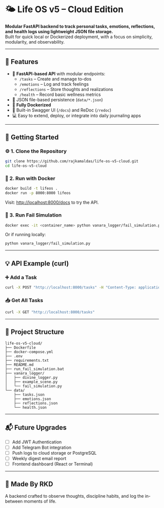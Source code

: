 # 🌤️ Life OS v5 – Cloud Edition

**Modular FastAPI backend to track personal tasks, emotions, reflections, and health logs using lightweight JSON file storage.**  
Built for quick local or Dockerized deployment, with a focus on simplicity, modularity, and observability.

---

## 🔧 Features

- 🧠 **FastAPI-based API** with modular endpoints:
  - `/tasks` – Create and manage to-dos
  - `/emotions` – Log and track feelings
  - `/reflections` – Store thoughts and realizations
  - `/health` – Record basic wellness metrics
- 📁 JSON file-based persistence (`data/*.json`)
- 🐳 **Fully Dockerized**
- 📜 Built-in Swagger UI (`/docs`) and ReDoc (`/redoc`)
- 💻 Easy to extend, deploy, or integrate into daily journaling apps

---

## 🚀 Getting Started

### ⚙️ 1. Clone the Repository

```bash
git clone https://github.com/rajkamaldas/life-os-v5-cloud.git
cd life-os-v5-cloud
```

### 🐳 2. Run with Docker

```bash
docker build -t lifeos .
docker run -p 8000:8000 lifeos
```

Visit: [http://localhost:8000/docs](http://localhost:8000/docs) to try the API.

### 🔁 3. Run Fail Simulation

```bash
docker exec -it <container_name> python vanara_logger/fail_simulation.py
```

Or if running locally:
```bash
python vanara_logger/fail_simulation.py
```

---

## 💡 API Example (curl)

### ➕ Add a Task

```bash
curl -X POST "http://localhost:8000/tasks" -H "Content-Type: application/json" -d '{"task": "Revise Day 1", "priority": "low"}'
```

### 📥 Get All Tasks

```bash
curl -X GET "http://localhost:8000/tasks"
```

---

## 📂 Project Structure

```
life-os-v5-cloud/
├── Dockerfile
├── docker-compose.yml
├── .env
├── requirements.txt
├── README.md
├── run_fail_simulation.bat
├── vanara_logger/
│   ├── divine_logger.py
│   ├── example_scene.py
│   └── fail_simulation.py
└── data/
    ├── tasks.json
    ├── emotions.json
    ├── reflections.json
    └── health.json
```

---

## 📬 Future Upgrades

- [ ] Add JWT Authentication
- [ ] Add Telegram Bot integration
- [ ] Push logs to cloud storage or PostgreSQL
- [ ] Weekly digest email report
- [ ] Frontend dashboard (React or Terminal)

---

## 🧠 Made By RKD

A backend crafted to observe thoughts, discipline habits, and log the in-between moments of life.
